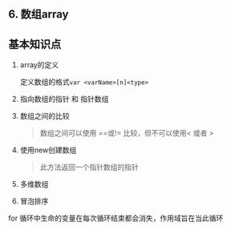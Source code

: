 ## 6. 数组array

## 基本知识点
1. array的定义

   定义数组的格式`var <varName>[n]<type>`

2. 指向数组的指针 和 指针数组

3. 数组之间的比较

   > 数组之间可以使用 ==或!= 比较，但不可以使用< 或者 >

4. 使用new创建数组

   > 此方法返回一个指针数组的指针

5. 多维数组

6. 冒泡排序






for 循环中生命的变量在每次循环结束都会消失，作用域旨在当此循环

